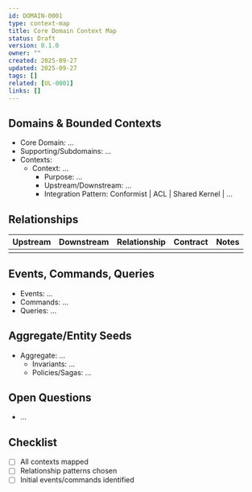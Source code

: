 ```yaml
---
id: DOMAIN-0001
type: context-map
title: Core Domain Context Map
status: Draft
version: 0.1.0
owner: ""
created: 2025-09-27
updated: 2025-09-27
tags: []
related: [UL-0001]
links: []
---
```


## Domains & Bounded Contexts
- Core Domain: …
- Supporting/Subdomains: …
- Contexts:
  - Context: …
    - Purpose: …
    - Upstream/Downstream: …
    - Integration Pattern: Conformist | ACL | Shared Kernel | …

## Relationships
| Upstream | Downstream | Relationship | Contract | Notes |
|---------|------------|--------------|----------|-------|
|         |            |              |          |       |

## Events, Commands, Queries
- Events: …
- Commands: …
- Queries: …

## Aggregate/Entity Seeds
- Aggregate: …
  - Invariants: …
  - Policies/Sagas: …

## Open Questions
- …

## Checklist
- [ ] All contexts mapped
- [ ] Relationship patterns chosen
- [ ] Initial events/commands identified
